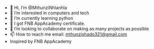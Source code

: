 - 👋 Hi, I’m @MthunziNhlanhla
- 👀 I’m interested in computers and tech
- 🌱 I’m currently learning python
- 🌱 I got FNB AppAcademy certificate.
- 💞️ I’m looking to collaborate on making as many projects as possible
- 📫 How to reach me email: mthunzishado321@gmail.com
- Inspired by FNB AppAcademy
<!---
MthunziNhlanhla/MthunziNhlanhla is a ✨ special ✨ repository because its `README.md` (this file) appears on your GitHub profile.
You can click the Preview link to take a look at your changes.
--->

